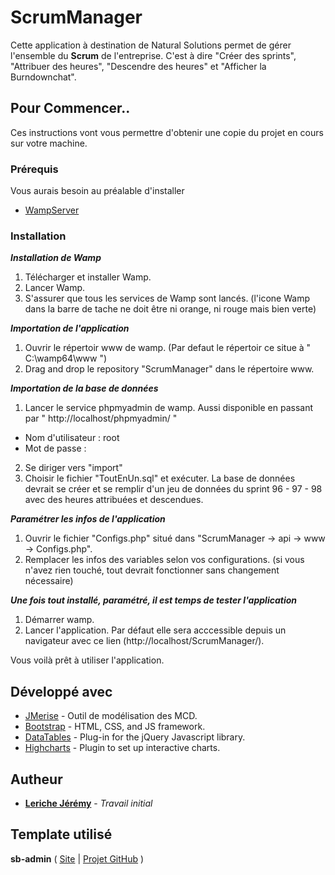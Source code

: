 # ScrumManager

Cette application à destination de Natural Solutions permet de gérer l'ensemble du __Scrum__ de l'entreprise. C'est à dire "Créer des sprints", "Attribuer des heures", "Descendre des heures" et "Afficher la Burndownchat".

## Pour Commencer..

Ces instructions vont vous permettre d'obtenir une copie du projet en cours sur votre machine.

### Prérequis

Vous aurais besoin au préalable d'installer

* [WampServer](http://www.wampserver.com/)

### Installation

__*Installation de Wamp*__

1. Télécharger et installer Wamp. 
2. Lancer Wamp.
3. S'assurer que tous les services de Wamp sont lancés. (l'icone Wamp dans la barre de tache ne doit être ni orange, ni rouge mais bien verte)

__*Importation de l'application*__

1. Ouvrir le répertoir www de wamp. (Par defaut le répertoir ce situe à " C:\wamp64\www ")
2. Drag and drop le repository "ScrumManager" dans le répertoire www. 

__*Importation de la base de données*__

1. Lancer le service phpmyadmin de wamp. Aussi disponible en passant par " http://localhost/phpmyadmin/ "
 - Nom d'utilisateur : root
 - Mot de passe : 
2. Se diriger vers "import"
3. Choisir le fichier "ToutEnUn.sql" et exécuter. La base de données devrait se créer et se remplir d'un jeu de données du sprint 96 - 97 - 98 avec des heures attribuées et descendues.

__*Paramétrer les infos de l'application*__

1. Ouvrir le fichier "Configs.php" situé dans "ScrumManager -> api -> www -> Configs.php".
2. Remplacer les infos des variables selon vos configurations. (si vous n'avez rien touché, tout devrait fonctionner sans changement nécessaire)

__*Une fois tout installé, paramétré, il est temps de tester l'application*__

1. Démarrer wamp.
2. Lancer l'application. Par défaut elle sera acccessible depuis un navigateur avec ce lien (http://localhost/ScrumManager/).

Vous voilà prêt à utiliser l'application.

## Développé avec

* [JMerise](http://www.jfreesoft.com/JMerise/) - Outil de modélisation des MCD.
* [Bootstrap](http://getbootstrap.com/) - HTML, CSS, and JS framework.
* [DataTables](https://datatables.net/) - Plug-in for the jQuery Javascript library.
* [Highcharts](https://www.highcharts.com/) - Plugin to set up interactive charts.

## Autheur

* **[Leriche Jérémy](http://mrjeje.esy.es/)** - *Travail initial*

## Template utilisé

__sb-admin__ ( [Site](https://startbootstrap.com/template-overviews/sb-admin/) | [Projet GitHub](https://github.com/BlackrockDigital/startbootstrap-sb-admin) )

